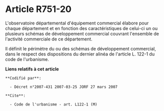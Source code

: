 # Article R751-20

L'observatoire départemental d'équipement commercial élabore pour chaque département et en fonction des caractéristiques de
celui-ci un ou plusieurs schémas de développement commercial couvrant l'ensemble de l'activité commerciale de ce département.

Il définit le périmètre du ou des schémas de développement commercial, dans le respect des dispositions du dernier alinéa de
l'article L. 122-1 du code de l'urbanisme.

**Liens relatifs à cet article**

	**Codifié par**:

	  - Décret n°2007-431 2007-03-25 JORF 27 mars 2007

	**Cite**:

	  - Code de l'urbanisme - art. L122-1 (M)
